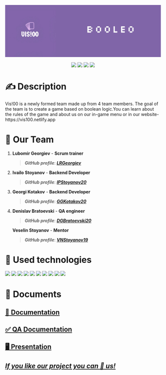 <p align = "center">
 <img src = "Vis!00/images/logo_banner.jpg" alt = "logo">

  </p>
  <p align = "center">
   <img src = "https://img.shields.io/github/issues/DGBratoevski20/Vis100?style=flat-square">
   <img src = "https://img.shields.io/github/license/DGBratoevski20/Vis100?style=flat-square">
   <img src = "https://img.shields.io/github/languages/count/DGBratoevski20/Vis100?style=flat-square">
   <img src = "https://img.shields.io/github/repo-size/DGBratoevski20/Vis100?style=flat-square">
  </p>
  <h1>✍ Description </h1>
  Vis!00 is a newly formed team made up from 4 team members. The goal of the team is to create a game based on boolean logic.You can learn about the rules of the game and about us on our in-game menu or in our website-https://vis100.netlify.app
  <h1>🤝 Our Team </h1>
  <p>
  
1. **Lubomir Georgiev** - **Scrum trainer**	
   > ***GitHub profile***: [***LRGeorgiev***](https://github.com/LRGeorgiev)	

2. **Ivailo Stoyanov** - **Backend Developer** 
   > ***GitHub profile***: [***IPStoyanov20***](https://github.com/IPStoyanov20)	

3. **Georgi Kotakov** - **Backend Developer** 
   > ***GitHub profile***: [***GGKotakov20***](https://github.com/ggkotakov20)	

4. **Denislav Bratoevski** - **QA engineer** 
   > ***GitHub profile***: [***DGBratoevski20***](https://github.com/DGBratoevski20)
   
    **Veselin Stoyanov** - **Mentor** 
   > ***GitHub profile***: [***VNStoyanov19***](https://github.com/VNStoyanov19)
  </p>
  
  <h1>🚀 Used technologies</h1>
  <p align="left"> 
	<a> <img src="https://img.icons8.com/ios-filled/50/4a90e2/c-plus-plus-logo.png"/> </a> 
	<a><img src="https://www.simpleimageresizer.com/_uploads/photos/3fd1c014/Raylib_logo_48x48.png" </a>
	<a><img src="https://img.icons8.com/color/48/000000/css3.png"/> </a>
	<a><img src="https://img.icons8.com/color/48/000000/html-5--v1.png"/></a>
	<a> <img src="https://img.icons8.com/fluency/48/000000/visual-studio.png"/> </a>
	<a> <img src="https://img.icons8.com/color/48/000000/microsoft-teams.png"/> </a>
	<a> <img src="https://img.icons8.com/color/48/000000/microsoft-word-2019--v2.png"/>  </a>
	<a> <img src="https://img.icons8.com/color/48/000000/microsoft-powerpoint-2019--v1.png"/>  </a>
	<a> <img src="https://img.icons8.com/color/48/000000/microsoft-excel-2019--v1.png"></a>
	<a> <img src="https://img.icons8.com/color/48/000000/adobe-photoshop--v1.png"/>  </a>

  </p>
	
   
   <h1>📝 Documents</h1>
  <p>
 <h2> <a href ="https://codingburgas-my.sharepoint.com/:w:/g/personal/lrgeorgiev20_codingburgas_bg/EQswmcNHcOZIllFhnMwmtpAB-qKBlkdls-xRkXk4aPpUqg?e=vjo646" >📄 Documentation</h2>
 <h2> <a href = "https://codingburgas-my.sharepoint.com/:w:/g/personal/dgbratoevski20_codingburgas_bg/EZNZpDGCn4RKknmbAVoTAXABegIt23XjsAGL9s-RWKI6Kg?e=yJHJX6">✅ QA Documentation</h2>
 <h2> <a href ="https://codingburgas-my.sharepoint.com/:p:/g/personal/lrgeorgiev20_codingburgas_bg/EZ9LC5jyO8RPtWhY3-b4BacBjY44az4qdxXADWmcp69QNQ?e=xWp5Sm" >🖥 Presentation</h2>
</p>
	
	
## ***If you like our project you can 🌟 us!***
	 
